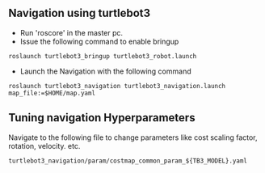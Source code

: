 ## Navigation using turtlebot3
- Run 'roscore' in the master pc.
- Issue the following command to enable bringup

```
roslaunch turtlebot3_bringup turtlebot3_robot.launch
```
- Launch the Navigation with the following command

```
roslaunch turtlebot3_navigation turtlebot3_navigation.launch map_file:=$HOME/map.yaml
```
## Tuning navigation Hyperparameters
Navigate to the following file to change parameters like cost scaling factor, rotation, velocity. etc.

``` 
turtlebot3_navigation/param/costmap_common_param_${TB3_MODEL}.yaml
```
